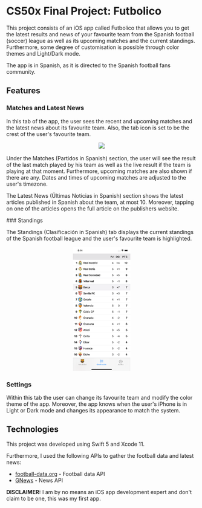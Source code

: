 # CS50x Final Project: Futbolico

This project consists of an iOS app called Futbolico that allows you to get the latest results and news of your favourite team from the Spanish football (soccer) league as well as its upcoming matches and the current standings. Furthermore, some degree of customisation is possible through color themes and Light/Dark mode.

The app is in Spanish, as it is directed to the Spanish football fans community.


## Features

### Matches and Latest News
In this tab of the app, the user sees the recent and upcoming matches and the latest news about its favourite team. Also, the tab icon is set to be the crest of the user's favourite team.

<div style="text-align: center"><img src="assets/screenshots/LatestNews.GIF" style="width:30%"/></div>

Under the Matches (Partidos in Spanish) section, the user will see the result of the last match played by his team as well as the live result if the team is playing at that moment. Furthermore,  upcoming matches are also shown if there are any. Dates and times of upcoming matches are adjusted to the user's timezone.

The Latest News (Últimas Noticias in Spanish) section shows the latest articles published in Spanish about the team, at most 10. Moreover, tapping on one of the articles opens the full article on the publishers website.

### Standings

The Standings (Clasificación in Spanish) tab displays the current standings of the Spanish football league and the user's favourite team is highlighted.

<div style="text-align: center"><img src="assets/screenshots/Standings.png" style="width:30%"/></div>

### Settings

Within this tab the user can change its favourite team and modify the color theme of the app. Moreover, the app knows when the user's iPhone is in Light or Dark mode and changes its appearance to match the system.

## Technologies
This project was developed using Swift 5 and Xcode 11.

Furthermore, I used the following APIs to gather the football data and latest news:
* [football-data.org](https://www.football-data.org/) - Football data API
* [GNews](https://gnews.io/) - News API


**DISCLAIMER:** I am by no means an iOS app development expert and don't claim to be one, this was my first app.
